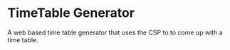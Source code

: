# TimeTable Generator
 A web based time table generator that uses the CSP to to come up with a time table.
